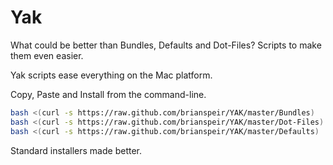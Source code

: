 Yak
===

What could be better than Bundles, Defaults and Dot-Files?
Scripts to make them even easier.

Yak scripts ease everything on the Mac platform.

Copy, Paste and Install from the command-line.

```bash
bash <(curl -s https://raw.github.com/brianspeir/YAK/master/Bundles)
bash <(curl -s https://raw.github.com/brianspeir/YAK/master/Dot-Files)
bash <(curl -s https://raw.github.com/brianspeir/YAK/master/Defaults)
```

Standard installers made better.
